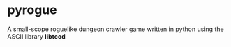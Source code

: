 # pyrogue

A small-scope roguelike dungeon crawler game written in python using the ASCII library **libtcod**